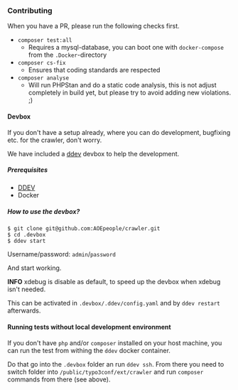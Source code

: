 ### Contributing

When you have a PR, please run the following checks first.

* `composer test:all`
    * Requires a mysql-database, you can boot one with `docker-compose` from the `.Docker`-directory
* `composer cs-fix`
    * Ensures that coding standards are respected
* `composer analyse`
    * Will run PHPStan and do a static code analysis, this is not adjust completely in build yet, but please try to avoid adding new violations. ;)

#### Devbox

If you don't have a setup already, where you can do development, bugfixing etc. for the crawler, don't worry.

We have included a [ddev](https://www.ddev.com) devbox to help the development.

##### Prerequisites

* [DDEV](https://www.ddev.com)
* Docker

##### How to use the devbox?

```shell script
$ git clone git@github.com:AOEpeople/crawler.git
$ cd .devbox
$ ddev start
```

Username/password: `admin`/`password`

And start working.

**INFO**
xdebug is disable as default, to speed up the devbox when xdebug isn't needed.

This can be activated in `.devbox/.ddev/config.yaml` and by `ddev restart` afterwards.

#### Running tests without local development environment
If you don't have `php` and/or `composer` installed on your host machine,
you can run the test from withing the `ddev` docker container.

Do that go into the `.devbox` folder an run `ddev ssh`.
From there you need to switch folder into `/public/typo3conf/ext/crawler`
and run `composer` commands from there (see above).
